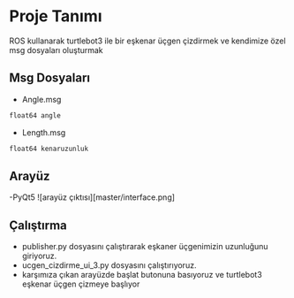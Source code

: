 # Proje Tanımı

ROS kullanarak turtlebot3 ile bir eşkenar üçgen çizdirmek ve kendimize özel msg dosyaları oluşturmak

## Msg Dosyaları
- Angle.msg
```python
float64 angle

```
- Length.msg
```python
float64 kenaruzunluk
```
## Arayüz
-PyQt5
![arayüz çıktısı][master/interface.png]

## Çalıştırma
- publisher.py dosyasını çalıştırarak eşkaner üçgenimizin uzunluğunu giriyoruz.
- ucgen_cizdirme_ui_3.py dosyasını çalıştırıyoruz.
- karşımıza çıkan arayüzde başlat butonuna basıyoruz ve turtlebot3 eşkenar üçgen çizmeye başlıyor
